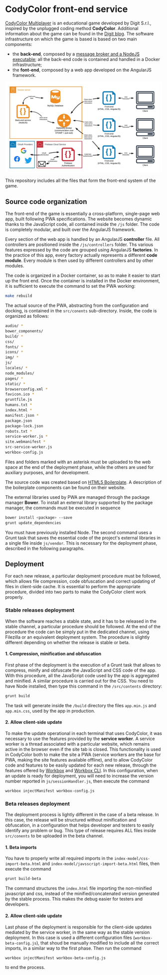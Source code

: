 # CodyColor front-end service

[CodyColor Multiplayer](https://codycolor.codemooc.net/#!/) is an educational game developed by Digit S.r.l., inspired by the unplugged coding method **CodyColor**. Additional information about the game can be found in the [Digit blog](https://digit.srl/codycolor-multiplayer-learn-by-having-fun/). The software infrastructure on which the game is based is based on two main components:

* the **back-end**, composed by a [message broker and a NodeJS executable](https://github.com/digit-srl/CodyColorServer); all the back-end code is contained and handled in a Docker infrastructure;
* the **font-end**, composed by a web app developed on the AngularJS framework.

![CodyColor Multiplayer Component Diagram](docs/CodyColorComponents.jpeg)

This repository includes all the files that form the front-end system of the game.


## Source code organization

The front-end of the game is essentially a cross-platform, single-page web app, built following PWA specifications. The website becomes dynamic thanks to the JavaScript code, all contained inside the ```/js``` folder. The code is completely modular, and built over the AngularJS framework.

Every section of the web app is handled by an AngularJS **controller** file. All controllers are positioned inside the ```/js/controllers``` folder. Ths various features expressed by the code are grouped using AngularJS **factories**. In the practice of this app, every factory actually represents a different **code module**. Every module is then used by different controllers and by other modules.

The code is organized in a Docker container, so as to make it easier to start up the front end. Once the container is installed in the Docker environment, it is sufficient to execute the command to set the PWA working:

```bash
make rebuild
```

The actual source of the PWA, abstracting from the configuration and docking, is contained in the ``src/conents`` sub-directory. Inside, the code is organized as follows:

```bash
audio/ *
bower_components/ 
build/ *
css/
fonts/ *
icons/ *
img/ *
js/
locales/ *
node_modules/
pages/ *
static/ *
browserconfig.xml *
favicon.ico *
gruntfile.js 
humans.txt *
index.html *
manifest.json *
package.json
package-lock.json
robots.txt *
service-worker.js *
site.webmanifest *
src-service-worker.js
workbox-config.js
```

Files and folders marked with an asterisk must be uploaded to the web space at the end of the deployment phase, while the others are used for auxiliary purposes, and for development.

The source code was created based on [HTML5 Boilerplate](https://html5boilerplate.com/). A description of the boilerplate components can be found on their website.

The external libraries used by PWA are managed through the package manager **Bower**. To install an external library supported by the package manager, the commands must be executed in sequence

```bash
bower install <package> --save
grunt update_dependencies
```

You must have previously installed Node. The second command uses a Grunt task that saves the essential code of the project's external libraries in a single file inside ```js/vendor```. This is necessary for the deployment phase, described in the following paragraphs.

## Deployment

For each new release, a particular deployment procedure must be followed, which allows file compression, code obfuscation and correct updating of files in client-side cache. It is essential to perform the appropriate procedure, divided into two parts to make the CodyColor client work properly.

### Stable releases deployment

When the software reaches a stable state, and it has to be released in the stable channel, a particular procedure should be followed. At the end of the procedure the code can be simply put in the dedicated channel, using Filezilla or an equivalent deployment system. The procedure is slightly different depending on whether the release is stable or beta. 

#### 1. Compression, minification and obfuscation
First phase of the deployment is the execution of a Grunt task that allows to compress, minify and obfuscate the JavaScript and CSS code of the app. With this procedure, all the JavaScript code used by the app is aggregated and minified. A similar procedure is carried out for the CSS. You need to have Node installed, then type this command in the ```/src/contents``` directory:

```bash
grunt build
```
The task will generate inside the ```/build``` directory the files ```app.min.js``` and ```app.min.css```, used by the app in production.

#### 2. Allow client-side update
To make the update operational in each terminal that uses CodyColor, it was necessary to use the features provided by the **service worker**. A service worker is a thread associated with a particular website, which remains active in the browser even if the site tab is closed. This functionality is used in CodyColor both to make the site a PWA (service workers are the base for PWA, making the site features available offline), and to allow CodyColor code and features to be easily updated for each new release, through the features offered by [Workbox](https://developers.google.com/web/tools/workbox/) and [Workbox CLI](https://developers.google.com/web/tools/workbox/guides/generate-service-worker/cli). In this configuration, when an update is ready for deployment, you will need to increase the version number reported in ```js/sessionHandler.js```, then execute the command

```bash
workbox injectManifest workbox-config.js 
```

### Beta releases deployment

The deployment process is lightly different in the case of a beta release. In this case, the release will be structured without minification and obfuscation, in a configuration that helps developer and testers to easily identify any problem or bug. This type of release requires ALL files inside ``src/conents`` to be uploaded in the beta channel.

#### 1. Beta imports

You have to properly write all required imports in the ```index-model/css-import-beta.html``` and ```index-model/javsscript-import-beta.html``` files, then execute the command

```bash
grunt build-beta
```

The command structures the ```index.html``` file importing the non-minified javascript and css, instead of the minified/concatenated version generated by the stable process. This makes the debug easier for testers and developers.

#### 2. Allow client-side update
Last phase of the deployment is responsible for the client-side updates mediated by the service worker, in the same way as the stable version deployment. In this case is used a different configuration files (```workbox-beta-config.js```), that shoud be manually modified to include all the correct imports, in a similar way  to the first phase. Then run the command

```bash
workbox injectManifest workbox-beta-config.js 
```
to end the process.